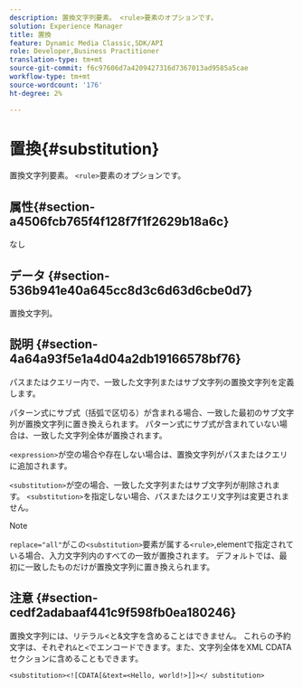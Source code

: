 ```yaml
---
description: 置換文字列要素。 <rule>要素のオプションです。
solution: Experience Manager
title: 置換
feature: Dynamic Media Classic,SDK/API
role: Developer,Business Practitioner
translation-type: tm+mt
source-git-commit: f6c97606d7a4209427316d7367013ad9585a5cae
workflow-type: tm+mt
source-wordcount: '176'
ht-degree: 2%

---
```



# 置換{#substitution}

置換文字列要素。 `<rule>`要素のオプションです。

## 属性{#section-a4506fcb765f4f128f7f1f2629b18a6c}

なし

## データ {#section-536b941e40a645cc8d3c6d63d6cbe0d7}

置換文字列。

## 説明 {#section-4a64a93f5e1a4d04a2db19166578bf76}

パスまたはクエリー内で、一致した文字列またはサブ文字列の置換文字列を定義します。

パターン式にサブ式（括弧で区切る）が含まれる場合、一致した最初のサブ文字列が置換文字列に置き換えられます。 パターン式にサブ式が含まれていない場合は、一致した文字列全体が置換されます。

`<expression>`が空の場合や存在しない場合は、置換文字列がパスまたはクエリに追加されます。

`<substitution>`が空の場合、一致した文字列またはサブ文字列が削除されます。 `<substitution>`を指定しない場合、パスまたはクエリ文字列は変更されません。

>[!NOTE]
>
>`replace="all"`がこの`<substitution>`要素が属する`<rule>`,elementで指定されている場合、入力文字列内のすべての一致が置換されます。 デフォルトでは、最初に一致したものだけが置換文字列に置き換えられます。

## 注意 {#section-cedf2adabaaf441c9f598fb0ea180246}

置換文字列には、リテラル&lt;と&amp;文字を含めることはできません。 これらの予約文字は、それぞれ`&`と`<`でエンコードできます。また、文字列全体をXML CDATAセクションに含めることもできます。

`<substitution><![CDATA[&text=<Hello, world!>]]></ substitution>`
